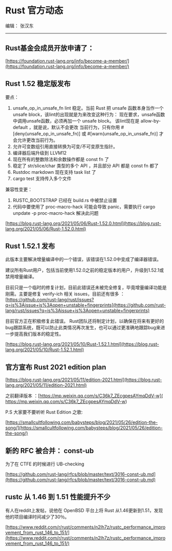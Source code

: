 # Rust 官方动态

编辑： 张汉东

---

## Rust基金会成员开放申请了：

[https://foundation.rust-lang.org/info/become-a-member/](https://foundation.rust-lang.org/info/become-a-member/)

## Rust 1.52 稳定版发布

要点：

1. unsafe_op_in_unsafe_fn lint 稳定。当前 Rust 把 unsafe 函数本身当作一个 unsafe block，该lint的出现就是为来改变这种行为： 现在要求，unsafe函数中调用unsafe函数，必须再加一个 unsafe block。 该lint现在是 allow-by-default ，就是说，默认不会更改 当前行为，只有你用 #[deny(unsafe_op_in_unsafe_fn)] 或 #[warn(unsafe_op_in_unsafe_fn)] 才会允许更改当前行为。 
2. 允许可变数组引用直接转换为可变/不可变原生指针。
3. 编译器后端升级到 LLVM12
4.  现在所有的整数除法和余数操作都是 const fn 了
5. 稳定了 str/slice/char 类型的多个 API ，并且部分 API 都是 const fn 都了
6. Rustdoc markdown 现在支持 task list 了
7. cargo test 支持传入多个文件

兼容性变更：

1.  RUSTC_BOOTSTRAP 已经在 build.rs 中被禁止设置
2.  代码中要使用了 proc-macro-hack  可能会导致 panic，需要执行 cargo unpdate -p proc-macro-hack 解决此问题

[https://blog.rust-lang.org/2021/05/06/Rust-1.52.0.html](https://blog.rust-lang.org/2021/05/06/Rust-1.52.0.html)

## Rust 1.52.1 发布 

此版本主要解决增量编译中的一个错误，该错误在1.52.0中变成了编译器错误。

建议所有Rust用户，包括当前使用1.52.0之前的稳定版本的用户，升级到1.52.1或禁用增量编译。

目前只是一个临时的修复计划，目前此错误还未被完全修复，毕竟增量编译功能是刚需。主要是修复 verify-ich 相关 issues，目前还有很多 ：[https://github.com/rust-lang/rust/issues?q=is%3Aissue+is%3Aopen+unstable+fingerprints](https://github.com/rust-lang/rust/issues?q=is%3Aissue+is%3Aopen+unstable+fingerprints)

目前官方正在积极修复此错误。 Rust团队还将制定计划，以确保在将来有更好的bug跟踪系统，既可以防止此类情况再次发生，也可以通过更准确地跟踪bug来进一步提高我们版本的稳定性。 

[https://blog.rust-lang.org/2021/05/10/Rust-1.52.1.html](https://blog.rust-lang.org/2021/05/10/Rust-1.52.1.html)

## 官方宣布  Rust 2021 edition plan 

[https://blog.rust-lang.org/2021/05/11/edition-2021.html](https://blog.rust-lang.org/2021/05/11/edition-2021.html)

之前翻译版本 ：[https://mp.weixin.qq.com/s/C36k7_ZEcgpesAYmqDdV-w]( https://mp.weixin.qq.com/s/C36k7_ZEcgpesAYmqDdV-w)

P.S 大家要不要听听 Rust Edition 之歌:

[https://smallcultfollowing.com/babysteps/blog/2021/05/26/edition-the-song/](https://smallcultfollowing.com/babysteps/blog/2021/05/26/edition-the-song/)


## 新的 RFC 被合并： const-ub 

为了在 CTFE 的时候进行  UB-checking

[https://github.com/rust-lang/rfcs/blob/master/text/3016-const-ub.md](https://github.com/rust-lang/rfcs/blob/master/text/3016-const-ub.md)

## rustc 从 1.46 到  1.51  性能提升不少

有人在reddit上发帖，说他在 OpenBSD 平台上将 Rust 从1.46更新到1.51，发现他的项目编译时间减少了30％。

[https://www.reddit.com/r/rust/comments/n2lh7z/rustc_performance_improvement_from_rust_146_to_151/](https://www.reddit.com/r/rust/comments/n2lh7z/rustc_performance_improvement_from_rust_146_to_151/)

